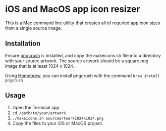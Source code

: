 # iOS and MacOS app icon resizer
This is a Mac command line utility that creates all of requried app icon sizes from a single source image.

## Installation
Ensure [pngcrush](https://pmt.sourceforge.io/pngcrush/) is installed, and copy the makeicons.sh file into a directory with your source artwork.  The source artwork should be a square png image that is at least 1024 x 1024.  

Using [Homebrew](https://brew.sh/), you can install pngcrush with the command ```brew install pngcrush```

## Usage
1. Open the Terminal app
2. ```cd /path/to/your/artwork```
3. ```./makeicons.sh sourceartwork1024x1024.png```
4. Copy the files to your iOS or MacOS project.
